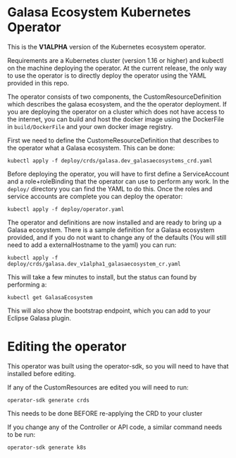# Galasa Ecosystem Kubernetes Operator

This is the **V1ALPHA** version of the Kubernetes ecosystem operator. 

Requirements are a Kubernetes cluster (version 1.16 or higher) and kubectl on the machine deploying the operator. At the current release, the only way to use the operator is to directly deploy the operator using the YAML provided in this repo.

The operator consists of two components, the CustomResourceDefinition which describes the galasa ecosystem, and the the operator deployment. If you are deploying the operator on a cluster which does not have access to the internet, you can build and host the docker image using the DockerFile in `build/DockerFile` and your own docker image registry.

First we need to define the CustomeResourceDefinition that describes to the operator what a Galasa ecosystem. This can be done:
```
kubectl apply -f deploy/crds/galasa.dev_galasaecosystems_crd.yaml
```

Before deploying the operator, you will have to first define a ServiceAccount and a role+roleBinding that the operator can use to perform any work. In the `deploy/` directory you can find the YAML to do this. Once the roles and service accounts are complete you can deploy the operator:

```
kubectl apply -f deploy/operator.yaml
```


The operator and definitions are now installed and are ready to bring up a Galasa ecosystem. There is a sample definition for a Galasa ecosystem provided, and if you do not want to change any of the defaults (You will still need to add a externalHostname to the yaml) you can run: 

```
kubectl apply -f deploy/crds/galasa.dev_v1alpha1_galasaecosystem_cr.yaml
```

This will take a few minutes to install, but the status can found by performing a:

```
kubectl get GalasaEcosystem
```

This will also show the bootstrap endpoint, which you can add to your Eclipse Galasa plugin.

# Editing the operator

This operator was built using the operator-sdk, so you will need to have that installed before editing. 

If any of the CustomResources are edited you will need to run:

```
operator-sdk generate crds
```
This needs to be done BEFORE re-applying the CRD to your cluster

If you change any of the Controller or API code, a similar command needs to be run:

```
operator-sdk generate k8s
```
